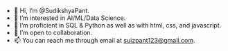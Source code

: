 - 👋 Hi, I’m @SudikshyaPant.
- 👀 I’m interested in AI/ML/Data Science.
- 🌱 I’m proficient in SQL & Python as well as with html, css, and javascript.
- 💞️ I’m open to collaboration.
- 📫 You can reach me through email at suizpant123@gmail.com.

<!---
SudikshyaPant/SudikshyaPant is a ✨ special ✨ repository because its `README.md` (this file) appears on your GitHub profile.
You can click the Preview link to take a look at your changes.
--->
